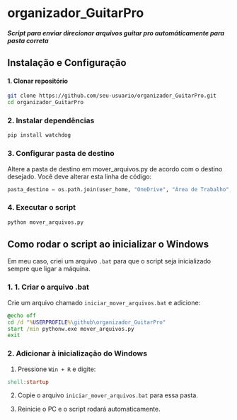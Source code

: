 # organizador_GuitarPro
##### Script para enviar direcionar arquivos guitar pro automáticamente para pasta correta

## Instalação e Configuração

#### 1. Clonar repositório

```sh
git clone https://github.com/seu-usuario/organizador_GuitarPro.git
cd organizador_GuitarPro
```

### 2. Instalar dependências

```sh
pip install watchdog
```

### 3. Configurar pasta de destino

Altere a pasta de destino em mover_arquivos.py de acordo com o destino desejado.
Você deve alterar esta linha de código:

```python
pasta_destino = os.path.join(user_home, "OneDrive", "Área de Trabalho", "JG backup1", "GUITARRA")
```

### 4. Executar o script

```sh
python mover_arquivos.py
```


## Como rodar o script ao inicializar o Windows

Em meu caso, criei um arquivo `.bat` para que o script seja inicializado sempre que ligar a máquina. 

### 1.  1. Criar o arquivo .bat

Crie um arquivo chamado `iniciar_mover_arquivos.bat` e adicione:

```bat
@echo off
cd /d "%USERPROFILE%\github\organizador_GuitarPro"
start /min pythonw.exe mover_arquivos.py
exit
```

### 2. Adicionar à inicialização do Windows

1. Pressione `Win + R` e digite:

```makefile
shell:startup
```

2. Copie o arquivo `iniciar_mover_arquivos.bat` para essa pasta.
   
3. Reinicie o PC e o script rodará automaticamente. 
